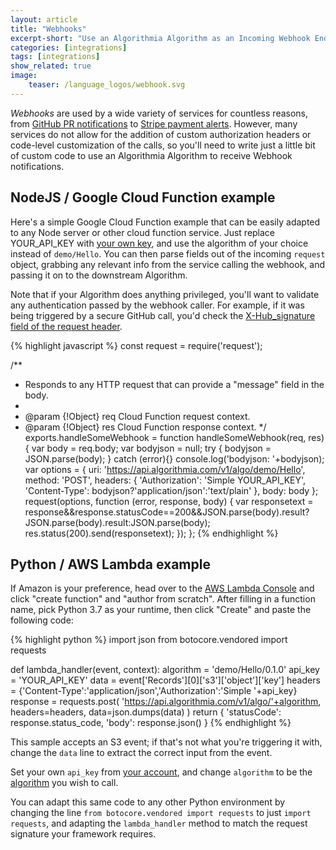 ```yaml
---
layout: article
title: "Webhooks"
excerpt-short: "Use an Algorithmia Algorithm as an Incoming Webhook Endpoint"
categories: [integrations]
tags: [integrations]
show_related: true
image:
    teaser: /language_logos/webhook.svg
---
```


*Webhooks* are used by a wide variety of services for countless reasons, from [GitHub PR notifications](https://developer.github.com/webhooks/) to [Stripe payment alerts](https://stripe.com/docs/webhooks).  However, many services do not allow for the addition of custom authorization headers or code-level customization of the calls, so you'll need to write just a little bit of custom code to use an Algorithmia Algorithm to receive Webhook notifications.

## NodeJS / Google Cloud Function example

Here's a simple Google Cloud Function example that can be easily adapted to any Node server or other cloud function service.  Just replace YOUR_API_KEY with [your own key](https://algorithmia.com/user#credentials), and use the algorithm of your choice instead of `demo/Hello`.  You can then parse fields out of the incoming `request` object, grabbing any relevant info from the service calling the webhook, and passing it on to the downstream Algorithm.

Note that if your Algorithm does anything privileged, you'll want to validate any authentication passed by the webhook caller.  For example, if it was being triggered by a secure GitHub call, you'd check the [X-Hub_signature field of the request header](https://developer.github.com/webhooks/securing/).

{% highlight javascript %}
const request = require('request');

/**
 * Responds to any HTTP request that can provide a "message" field in the body.
 *
 * @param {!Object} req Cloud Function request context.
 * @param {!Object} res Cloud Function response context.
 */
exports.handleSomeWebhook = function handleSomeWebhook(req, res) {
  var body = req.body;
  var bodyjson = null;
  try {
    bodyjson = JSON.parse(body);
  } catch (error){}
  console.log('bodyjson: '+bodyjson);
  var options = {
    uri: 'https://api.algorithmia.com/v1/algo/demo/Hello',
    method: 'POST',
    headers: {
      'Authorization': 'Simple YOUR_API_KEY',
      'Content-Type': bodyjson?'application/json':'text/plain'
    },
    body: body
  };
  request(options, function (error, response, body) {
    var responsetext = response&&response.statusCode==200&&JSON.parse(body).result?JSON.parse(body).result:JSON.parse(body);
    res.status(200).send(responsetext);
  });
};
{% endhighlight %}

## Python / AWS Lambda example

If Amazon is your preference, head over to the [AWS Lambda Console](https://console.aws.amazon.com/lambda) and click "create function" and "author from scratch". After filling in a function name, pick Python 3.7 as your runtime, then click "Create" and paste the following code:

{% highlight python %}
import json
from botocore.vendored import requests

def lambda_handler(event, context):
    algorithm = 'demo/Hello/0.1.0'
    api_key = 'YOUR_API_KEY'
    data = event['Records'][0]['s3']['object']['key']
    headers = {'Content-Type':'application/json','Authorization':'Simple '+api_key}
    response = requests.post(
        'https://api.algorithmia.com/v1/algo/'+algorithm,
        headers=headers,
        data=json.dumps(data)
    )
    return {
        'statusCode': response.status_code,
        'body': response.json()
    }
{% endhighlight %}

This sample accepts an S3 event; if that's not what you're triggering it with, change the `data` line to extract the correct input from the event.

Set your own `api_key` from [your account](/user#credentials), and change `algorithm` to be the [algorithm](/algorithms) you wish to call.

You can adapt this same code to any other Python environment by changing the line `from botocore.vendored import requests` to just `import requests`, and adapting the `lambda_handler` method to match the request signature your framework requires. 
